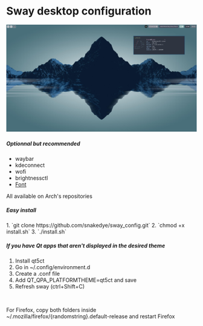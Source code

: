 # Sway desktop configuration
![Alt text](screenshot.png?raw=true "Title")


<h5>Optionnal but recommended</h5>
<ul>
	<li>waybar</li>
	<li>kdeconnect</li>
	<li>wofi</li>
	<li>brightnessctl</li>
	<li><a href='https://github.com/AppleDesignResources/SanFranciscoFont'>Font</a></li>
</ul>
All available on Arch's repositories
<h5>Easy install</h5>
1. `git clone https://github.com/snakedye/sway_config.git`
2. `chmod +x install.sh`
3. `./install.sh`
<h5>If you have Qt apps that aren't displayed in the desired theme</h5>
<ol>
	<li>Install qt5ct</li>
	<li>Go in ~/.config/environment.d</li>
	<li>Create a .conf file</li>
	<li>Add QT_QPA_PLATFORMTHEME=qt5ct and save</li>
	<li>Refresh sway (ctrl+Shift+C)</li>
</ol>
<br>
<p>For Firefox, copy both folders inside ~/.mozilla/firefox/{randomstring}.default-release and restart Firefox</p>
